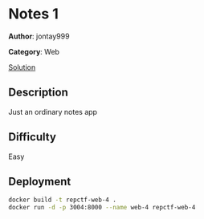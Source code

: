 # Notes 1

**Author**: jontay999

**Category**: Web

[Solution](solve/solve.py)

## Description

Just an ordinary notes app

## Difficulty

Easy

## Deployment

```bash
docker build -t repctf-web-4 .
docker run -d -p 3004:8000 --name web-4 repctf-web-4
```
